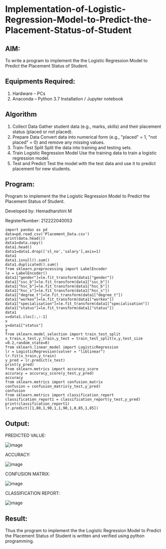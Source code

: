 # Implementation-of-Logistic-Regression-Model-to-Predict-the-Placement-Status-of-Student

## AIM:
To write a program to implement the the Logistic Regression Model to Predict the Placement Status of Student.

## Equipments Required:
1. Hardware – PCs
2. Anaconda – Python 3.7 Installation / Jupyter notebook

## Algorithm
1. Collect Data
Gather student data (e.g., marks, skills) and their placement status (placed or not placed).
2. Prepare Data
Convert data into numerical form (e.g., "placed" = 1, "not placed" = 0) and remove any missing values.
3. Train-Test Split
Split the data into training and testing sets.
4. Train Logistic Regression Model
Use the training data to train a logistic regression model.
5. Test and Predict
Test the model with the test data and use it to predict placement for new students. 

## Program:

Program to implement the the Logistic Regression Model to Predict the Placement Status of Student.


Developed by: Hemadharshini M


RegisterNumber: 212222040053


 ```
import pandas as pd
data=pd.read_csv('Placement_Data.csv')
print(data.head())
data1=data.copy()
data1.head()
data1=data1.drop(['sl_no','salary'],axis=1)
data1
data1.isnull().sum()
data1.duplicated().sum()
from sklearn.preprocessing import LabelEncoder
le = LabelEncoder()
data1["gender"]=le.fit_transform(data1["gender"])
data1["ssc_b"]=le.fit_transform(data1["ssc_b"])
data1["hsc_b"]=le.fit_transform(data1["hsc_b"])
data1["hsc_s"]=le.fit_transform(data1["hsc_s"])
data1["degree_t"]=le.fit_transform(data1["degree_t"])
data1["workex"]=le.fit_transform(data1["workex"])
data1["specialisation"]=le.fit_transform(data1["specialisation"])
data1["status"]=le.fit_transform(data1["status"])
data1
x=data1.iloc[:,:-1]
x
y=data1["status"]
y
from sklearn.model_selection import train_test_split
x_train,x_test,y_train,y_test = train_test_split(x,y,test_size =0.2,random_state=0)
from sklearn.linear_model import LogisticRegression
lr = LogisticRegression(solver = "liblinear")
lr.fit(x_train,y_train)
y_pred = lr.predict(x_test)
print(y_pred)
from sklearn.metrics import accuracy_score
accuracy = accuracy_score(y_test,y_pred)
accuracy
from sklearn.metrics import confusion_matrix
confusion = confusion_matrix(y_test,y_pred)
confusion
from sklearn.metrics import classification_report
classification_report1 = classification_report(y_test,y_pred)
print(classification_report1)
lr.predict([1,80,1,90,1,1,90,1,0,85,1,85])
```

## Output:
PREDICTED VALUE:

![image](https://github.com/user-attachments/assets/124cfe3c-c9a1-40c7-8464-c680662e7280)

ACCURACY:

![image](https://github.com/user-attachments/assets/766d1feb-6490-4adf-a774-6e77025f3433)

CONFUSION MATRIX:

![image](https://github.com/user-attachments/assets/78c73517-d9f7-486d-bf68-954576bf47a3)

CLASSIFICATION REPORT:

![image](https://github.com/user-attachments/assets/efca55af-488e-4e57-863f-5bad06b28119)



## Result:
Thus the program to implement the the Logistic Regression Model to Predict the Placement Status of Student is written and verified using python programming.
